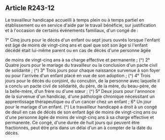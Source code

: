 ## Article R243-12

Le travailleur handicapé accueilli à temps plein ou à temps partiel en établissement ou en service d'aide par
le travail bénéficie, sur justification et à l'occasion de certains événements familiaux, d'un congé de :

1° Cinq jours pour le décès d'un enfant ou sept jours ouvrés lorsque l'enfant est âgé de moins de vingt-cinq
ans et quel que soit son âge si l'enfant décédé était lui-même parent ou en cas de décès d'une personne âgée

de moins de vingt-cinq ans à sa charge effective et permanente ; (^)
2° Quatre jours pour le mariage du travailleur ou la conclusion d'un pacte civil de solidarité ; (^)
3° Trois jours pour chaque naissance survenue à son foyer ou pour l'arrivée d'un enfant placé en vue de son
adoption ; (^)
4° Trois jours pour le décès du conjoint, du concubin, de la personne avec laquelle il a conclu un pacte civil
de solidarité, du père, de la mère, du beau-père, de la belle-mère, d'un frère ou d'une sœur ; (^)
5° Deux jours pour l'annonce de la survenue d'un handicap, d'une pathologie chronique nécessitant un
apprentissage thérapeutique ou d'un cancer chez un enfant ;
6° Un jour pour le mariage d'un enfant. (^)
Le travailleur handicapé a droit à un congé de deuil en cas de décès de son enfant âgé de moins de vingt-cinq
ans ou d'une personne âgée de moins de vingt-cinq ans à sa charge effective et permanente. Ce congé, d'une
durée de huit jours qui peuvent être fractionnés, peut être pris dans un délai d'un an à compter de la date du
décès.

